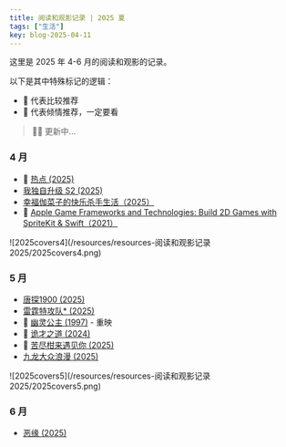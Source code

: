 ```yaml
---
title: 阅读和观影记录 | 2025 夏
tags: ["生活"]
key: blog-2025-04-11
---
```


这里是 2025 年 4-6 月的阅读和观影的记录。

<!--more-->

以下是其中特殊标记的逻辑：

* 🥪 代表比较推荐
* 🍣 代表倾情推荐，一定要看

> 🏋️‍♀️ 更新中...

### 4 月

* 🍣 [热点 (2025)](https://movie.douban.com/subject/36990427/)
* [我独自升级 S2 (2025)](https://movie.douban.com/subject/36837352/)
* [幸福伽菜子的快乐杀手生活（2025）](https://movie.douban.com/subject/36883141/)
* 🥪 [Apple Game Frameworks and Technologies: Build 2D Games with SpriteKit & Swift（2021）](https://www.amazon.com/Apple-Game-Frameworks-Technologies-SpriteKit/dp/1680507842)

![2025covers4](/resources/resources-阅读和观影记录 2025/2025covers4.png)

### 5 月

* [唐探1900 (2025)](https://movie.douban.com/subject/36282639/)
* [雷霆特攻队* (2025)](https://movie.douban.com/subject/35927475/)
* 🥪 [幽灵公主 (1997)](https://movie.douban.com/subject/1297359/) - 重映
* 🥪 [诡才之道 (2024)](https://movie.douban.com/subject/35364691/)
* 🥪 [苦尽柑来遇见你 (2025)](https://movie.douban.com/subject/36053256/)
* [九龙大众浪漫 (2025)](https://movie.douban.com/subject/36969210/)

![2025covers5](/resources/resources-阅读和观影记录 2025/2025covers5.png)

### 6 月

* [恶缘 (2025)](https://movie.douban.com/subject/36544596/)

